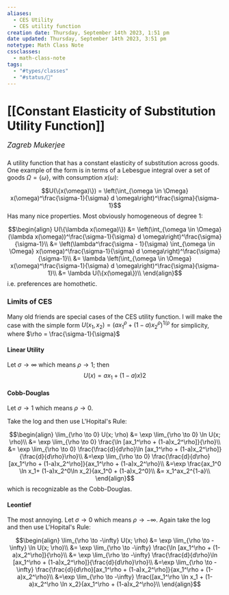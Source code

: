 ```yaml
---
aliases:
  - CES Utility
  - CES utility function
creation date: Thursday, September 14th 2023, 1:51 pm
date updated: Thursday, September 14th 2023, 3:51 pm
notetype: Math Class Note
cssclasses:
  - math-class-note
tags:
  - "#types/classes"
  - "#status/🚧"
---
```


# [[Constant Elasticity of Substitution Utility Function]]
<span style = "font-size:120%"><i >Zagreb Mukerjee </i></span>

###

A utility function that has a constant elasticity of substitution across goods. One example of the form is in terms of a Lebesgue integral over a set of goods $\Omega = \{ \omega\}$, with consumption $x(\omega)$: 

$$U(\{x(\omega)\}) = \left(\int_{\omega \in \Omega} x(\omega)^\frac{\sigma-1}{\sigma} d \omega\right)^\frac{\sigma}{\sigma-1}$$
Has many nice properties. Most obviously homogeneous of degree $1$: 

$$\begin{align}
U(\{\lambda x(\omega)\}) &= \left(\int_{\omega \in \Omega} (\lambda x(\omega))^\frac{\sigma-1}{\sigma} d \omega\right)^\frac{\sigma}{\sigma-1}\\
&=  \left(\lambda^\frac{\sigma - 1}{\sigma} \int_{\omega \in \Omega} x(\omega)^\frac{\sigma-1}{\sigma} d \omega\right)^\frac{\sigma}{\sigma-1}\\
&= \lambda \left(\int_{\omega \in \Omega} x(\omega)^\frac{\sigma-1}{\sigma} d \omega\right)^\frac{\sigma}{\sigma-1}\\
&= \lambda U(\{x(\omega\})\\
\end{align}$$
i.e. preferences are homothetic. 


### Limits of CES

Many old friends are special cases of the CES utility function. I will make the case with the simple form $U(x_1, x_2) = (a x_1 ^\rho + (1 - a)x_2^\rho)^{1/\rho}$ for simplicity, where $\rho = \frac{\sigma-1}{\sigma}$

#### Linear Utility
Let $\sigma \to \infty$ which means $\rho \to 1$; then 
$$U(x) = ax_1 + (1 - a)x)2$$


#### Cobb-Douglas
Let $\sigma \to 1$ which means $\rho \to 0$. 

Take the log and then use L'Hopital's Rule: 

$$\begin{align}
\lim_{\rho \to 0} U(x; \rho) &= \exp \lim_{\rho \to 0} \ln U(x; \rho)\\
&= \exp \lim_{\rho \to 0}  \frac{\ln [ax_1^\rho + (1-a)x_2^\rho]}{\rho}\\
&= \exp \lim_{\rho \to 0}  \frac{\frac{d}{d\rho}\ln [ax_1^\rho + (1-a)x_2^\rho]}{\frac{d}{d\rho}\rho}\\
&=\exp \lim_{\rho \to 0}  \frac{\frac{d}{d\rho}[ax_1^\rho + (1-a)x_2^\rho]}{ax_1^\rho + (1-a)x_2^\rho}\\
&=\exp  \frac{ax_1^0 \ln x_1+ (1-a)x_2^0\ln x_2}{ax_1^0 + (1-a)x_2^0}\\
&= x_1^ax_2^{1-a}\\
\end{align}$$
which is recognizable as the Cobb-Douglas. 

#### Leontief

The most annoying. Let $\sigma \to 0$ which means $\rho \to - \infty$.
Again take the log and then use L'Hopital's Rule: 

$$\begin{align}
\lim_{\rho \to -\infty} U(x; \rho) &= \exp \lim_{\rho \to  -\infty} \ln U(x; \rho)\\
&= \exp \lim_{\rho \to  -\infty}  \frac{\ln [ax_1^\rho + (1-a)x_2^\rho]}{\rho}\\
&= \exp \lim_{\rho \to  -\infty}  \frac{\frac{d}{d\rho}\ln [ax_1^\rho + (1-a)x_2^\rho]}{\frac{d}{d\rho}\rho}\\
&=\exp \lim_{\rho \to  -\infty}  \frac{\frac{d}{d\rho}[ax_1^\rho + (1-a)x_2^\rho]}{ax_1^\rho + (1-a)x_2^\rho}\\
&=\exp \lim_{\rho \to  -\infty}  \frac{[ax_1^\rho \ln x_1 + (1-a)x_2^\rho \ln x_2}{ax_1^\rho + (1-a)x_2^\rho}\\
\end{align}$$
